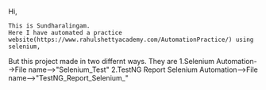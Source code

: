Hi,

	This is Sundharalingam. 
	Here I have automated a practice website(https://www.rahulshettyacademy.com/AutomationPractice/) using selenium, 
But this project made in two differnt ways.
They are 
		1.Selenium Automation-->File name-->"Selenium_Test"
		2.TestNG Report Selenium Automation-->File name-->"TestNG_Report_Selenium_"



